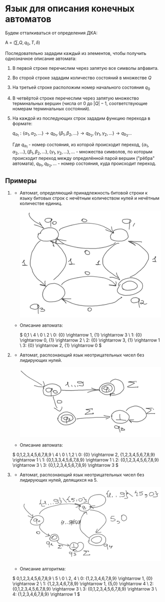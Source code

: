 # Язык для описания конечных автоматов

Будем отталкиваться от определения ДКА: 

A = $(\sum, Q, q_0, T, \delta)$

Последовательно зададим каждый из элементов, чтобы получить однозначное описание автомата:

1. В первой строке перечислим через запятую все символы алфавита.

2. Во сторой строке зададим количество состояний в множестве $Q$

3. На третьей строке расположим номер начального состояния $q_0$

4. В четвёртой строке перечеслим через запятую множество терминальных вершин (числа от 0 до $|Q|-1$, соответствующие номерам терминальных состояний).

5. На каждой из последующих строк зададим функцию перехода в формате: 

    $q_{a_1}: \{\alpha_1, \alpha_2, \dots\} \rightarrow q_{b_1}, \{\beta_1, \beta_2, \dots\} \rightarrow q_{b_2}, \{\gamma_1, \gamma_2, \dots \} \rightarrow q_{b_3} \dots$

    Где $q_{a_1}$ - номер состояния, из которой происходит переход, $\{\alpha_1, \alpha_2, \dots\}, \{\beta_1, \beta_2, \dots\}, \{\gamma_1, \gamma_2, \dots \}, \dots$ - множества символов, по которым происходит переход между определённой парой вершин ("рёбра" автомата), $q_{b_1}, q_{b_2}, \dots$ - номер состояния, куда происходит переход. 

## Примеры

1.  * Автомат, определяющий принадлежность битовой строки к языку битовых строк с нечётным количеством нулей и нечётным количестве единиц.

        ![](examples/pic1.png)

    * Описание автомата: 
    
        $
        0,1 \\
        4 \\
        0 \\
        2 \\
        0: \{0\} \rightarrow 1, \{1\} \rightarrow 3 \\
        1: \{0\} \rightarrow 0, \{1\} \rightarrow 2 \\
        2: \{0\} \rightarrow 3, \{1\} \rightarrow 1 \\
        3: \{0\} \rightarrow 2, \{1\} \rightarrow 0
        $

2. * Автомат, распознающий язык неотрицательных чисел без лидирующих нулей.

        ![](examples/pic2.png)

    * Описание автомата:

    $
    0,1,2,3,4,5,6,7,8,9 \\
    4 \\
    0 \\
    1,2 \\
    0: \{0\} \rightarrow 2, \{1,2,3,4,5,6,7,8,9\} \rightarrow 1 \\
    1: \{0,1,3,3,4,5,6,7,8,9\} \rightarrow 1 \\
    2: \{0,1,2,3,4,5,6,7,8,9\} \rightarrow 3 \\
    3: \{0,1,2,3,4,5,6,7,8,9\} \rightarrow 3
    $

3. * Автомат, распознающий язык неотрицательных чисел без лидирующих нулей, делящихся на 5.

        ![](examples/pic3.png)

    * Описание алгоритма:

    $
    0,1,2,3,4,5,6,7,8,9 \\
    5 \\
    0 \\
    2, 4 \\
    0: \{1,2,3,4,6,7,8,9\} \rightarrow 1, \{0\} \rightarrow 2 \\
    1: \{1,2,3,4,6,7,8,9\} \rightarrow 1, \{5,0\} \rightarrow 4 \\
    2: \{0,1,2,3,4,5,6,7,8,9\} \rightarrow 3 \\
    3: \{0,1,2,3,4,5,6,7,8,9\} \rightarrow 3 \\
    4: \{1,2,3,4,6,7,8,9\} \rightarrow 1
    $

